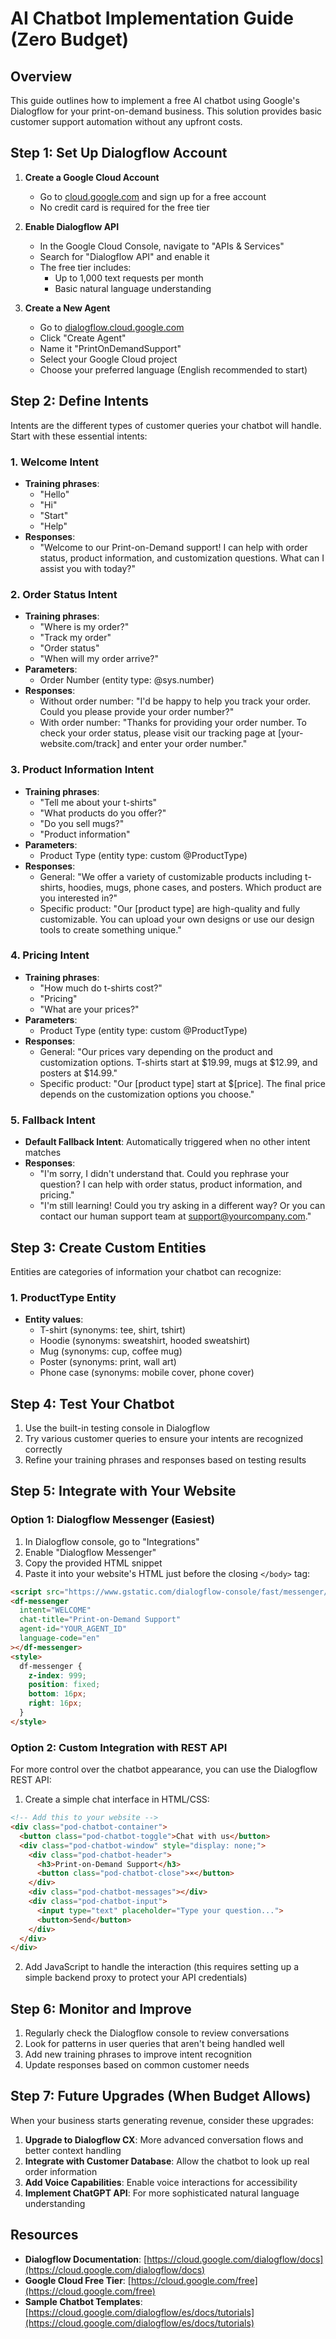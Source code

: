# AI Chatbot Implementation Guide (Zero Budget)

## Overview
This guide outlines how to implement a free AI chatbot using Google's Dialogflow for your print-on-demand business. This solution provides basic customer support automation without any upfront costs.

## Step 1: Set Up Dialogflow Account

1. **Create a Google Cloud Account**
   - Go to [cloud.google.com](https://cloud.google.com/) and sign up for a free account
   - No credit card is required for the free tier

2. **Enable Dialogflow API**
   - In the Google Cloud Console, navigate to "APIs & Services"
   - Search for "Dialogflow API" and enable it
   - The free tier includes:
     - Up to 1,000 text requests per month
     - Basic natural language understanding

3. **Create a New Agent**
   - Go to [dialogflow.cloud.google.com](https://dialogflow.cloud.google.com/)
   - Click "Create Agent"
   - Name it "PrintOnDemandSupport"
   - Select your Google Cloud project
   - Choose your preferred language (English recommended to start)

## Step 2: Define Intents

Intents are the different types of customer queries your chatbot will handle. Start with these essential intents:

### 1. Welcome Intent
- **Training phrases**: 
  - "Hello"
  - "Hi"
  - "Start"
  - "Help"
- **Responses**:
  - "Welcome to our Print-on-Demand support! I can help with order status, product information, and customization questions. What can I assist you with today?"

### 2. Order Status Intent
- **Training phrases**:
  - "Where is my order?"
  - "Track my order"
  - "Order status"
  - "When will my order arrive?"
- **Parameters**:
  - Order Number (entity type: @sys.number)
- **Responses**:
  - Without order number: "I'd be happy to help you track your order. Could you please provide your order number?"
  - With order number: "Thanks for providing your order number. To check your order status, please visit our tracking page at [your-website.com/track] and enter your order number."

### 3. Product Information Intent
- **Training phrases**:
  - "Tell me about your t-shirts"
  - "What products do you offer?"
  - "Do you sell mugs?"
  - "Product information"
- **Parameters**:
  - Product Type (entity type: custom @ProductType)
- **Responses**:
  - General: "We offer a variety of customizable products including t-shirts, hoodies, mugs, phone cases, and posters. Which product are you interested in?"
  - Specific product: "Our [product type] are high-quality and fully customizable. You can upload your own designs or use our design tools to create something unique."

### 4. Pricing Intent
- **Training phrases**:
  - "How much do t-shirts cost?"
  - "Pricing"
  - "What are your prices?"
- **Parameters**:
  - Product Type (entity type: custom @ProductType)
- **Responses**:
  - General: "Our prices vary depending on the product and customization options. T-shirts start at $19.99, mugs at $12.99, and posters at $14.99."
  - Specific product: "Our [product type] start at $[price]. The final price depends on the customization options you choose."

### 5. Fallback Intent
- **Default Fallback Intent**: Automatically triggered when no other intent matches
- **Responses**:
  - "I'm sorry, I didn't understand that. Could you rephrase your question? I can help with order status, product information, and pricing."
  - "I'm still learning! Could you try asking in a different way? Or you can contact our human support team at support@yourcompany.com."

## Step 3: Create Custom Entities

Entities are categories of information your chatbot can recognize:

### 1. ProductType Entity
- **Entity values**:
  - T-shirt (synonyms: tee, shirt, tshirt)
  - Hoodie (synonyms: sweatshirt, hooded sweatshirt)
  - Mug (synonyms: cup, coffee mug)
  - Poster (synonyms: print, wall art)
  - Phone case (synonyms: mobile cover, phone cover)

## Step 4: Test Your Chatbot

1. Use the built-in testing console in Dialogflow
2. Try various customer queries to ensure your intents are recognized correctly
3. Refine your training phrases and responses based on testing results

## Step 5: Integrate with Your Website

### Option 1: Dialogflow Messenger (Easiest)

1. In Dialogflow console, go to "Integrations"
2. Enable "Dialogflow Messenger"
3. Copy the provided HTML snippet
4. Paste it into your website's HTML just before the closing `</body>` tag:

```html
<script src="https://www.gstatic.com/dialogflow-console/fast/messenger/bootstrap.js?v=1"></script>
<df-messenger
  intent="WELCOME"
  chat-title="Print-on-Demand Support"
  agent-id="YOUR_AGENT_ID"
  language-code="en"
></df-messenger>
<style>
  df-messenger {
    z-index: 999;
    position: fixed;
    bottom: 16px;
    right: 16px;
  }
</style>
```

### Option 2: Custom Integration with REST API

For more control over the chatbot appearance, you can use the Dialogflow REST API:

1. Create a simple chat interface in HTML/CSS:

```html
<!-- Add this to your website -->
<div class="pod-chatbot-container">
  <button class="pod-chatbot-toggle">Chat with us</button>
  <div class="pod-chatbot-window" style="display: none;">
    <div class="pod-chatbot-header">
      <h3>Print-on-Demand Support</h3>
      <button class="pod-chatbot-close">×</button>
    </div>
    <div class="pod-chatbot-messages"></div>
    <div class="pod-chatbot-input">
      <input type="text" placeholder="Type your question...">
      <button>Send</button>
    </div>
  </div>
</div>
```

2. Add JavaScript to handle the interaction (this requires setting up a simple backend proxy to protect your API credentials)

## Step 6: Monitor and Improve

1. Regularly check the Dialogflow console to review conversations
2. Look for patterns in user queries that aren't being handled well
3. Add new training phrases to improve intent recognition
4. Update responses based on common customer needs

## Step 7: Future Upgrades (When Budget Allows)

When your business starts generating revenue, consider these upgrades:

1. **Upgrade to Dialogflow CX**: More advanced conversation flows and better context handling
2. **Integrate with Customer Database**: Allow the chatbot to look up real order information
3. **Add Voice Capabilities**: Enable voice interactions for accessibility
4. **Implement ChatGPT API**: For more sophisticated natural language understanding

## Resources

- **Dialogflow Documentation**: [https://cloud.google.com/dialogflow/docs](https://cloud.google.com/dialogflow/docs)
- **Google Cloud Free Tier**: [https://cloud.google.com/free](https://cloud.google.com/free)
- **Sample Chatbot Templates**: [https://cloud.google.com/dialogflow/es/docs/tutorials](https://cloud.google.com/dialogflow/es/docs/tutorials)